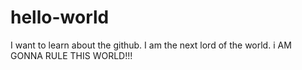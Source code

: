 # hello-world
I want to  learn about the github.
I am the next lord of the world.
i AM GONNA RULE THIS WORLD!!!
